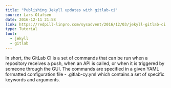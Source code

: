 ```yaml
---
title: "Publishing Jekyll updates with gitlab-ci"
source: Lars Olafsen
date: 2016-12-11 21:58
link: https://redpill-linpro.com/sysadvent/2016/12/03/jekyll-gitlab-ci.html
type: Tutorial
tool:
  - jekyll
  - gitlab
---
```

In short, the GitLab CI is a set of commands that can be run when a repository receives a push, when an API is called, or when it is triggered by someone through the GUI. The commands are specified in a given YAML formatted configuration file - .gitlab-cy.yml which contains a set of specific keywords and arguments.





